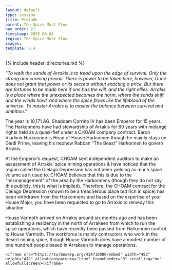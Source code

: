 ```yaml
---
layout: default
type: session
title: Prelude
parent: The Spice Must Flow
nav_order: 21
timestamp: 2025-06-01
region: The Spice Must Flow
images: 
template: 0.4
---
```

{% include header_directories.md %}  

*“To walk the sands of Arrakis is to tread upon the edge of survival. Only the strong and cunning prevail. There is power to be taken here, however, Dune does not grant that power or its secrets without exacting a price. But there are fortunes to be made here if one has the will, and the right allies. Arrakis is a place where the unexpected becomes the norm, where the sands shift and the winds howl, and where the spice flows like the lifeblood of the universe. To master Arrakis is to master the balance between survival and ambition.”*  

The year is 10,171 AG. Shaddam Corrino IV has been Emperor for 15 years. The Harkonnens have had stewardship of Arrakis for 60 years with melange rights held as a quasi-fief under a CHOAM company contract. Baron Vladimir Harkonnen is Head of House Harkonnen though he mainly stays on Giedi Prime, leaving his nephew Rabban “The Beast” Harkonnen to govern Arrakis.  

At the Emperor’s request, CHOAM sent independent auditors to make an assessment of Arrakis’ spice mining operations & have noticed that the region called the Cielago Depression has not been yielding as much spice volume as it used to. CHOAM believes that this is due to the “mismanagement” of the area by the Harkonnens (though they do not say this publicly, this is what is implied). Therefore, the CHOAM contract for the Cielago Depression (known to be a treacherous place but rich in spice) has been withdrawn from the Harkonnens and based on the expertise of your House Major, you have been requested to go to Arrakis to remedy this situation.  

House Varmoth arrived on Arrakis around six months ago and has been establishing a residency in the north of Arrakeen from which to run the spice operations, which have recently been passed from Harkonnen control to House Varmoth. The workforce is mainly contractors who work in the desert mining spice, though House Varmoth does have a modest number of one hundred people based in Arrakeen to manage operations.  

```
<iframe src="https://turbowarp.org/414716080/embed" width="482" height="412" allowtransparency="true" frameborder="0" scrolling="no" allowfullscreen></iframe>
```